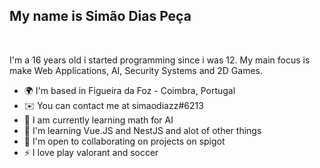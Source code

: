 My name is Simão Dias Peça
---
<br>

I'm a 16 years old i started programming since i was 12. My main focus is make Web Applications, AI, Security Systems and 2D Games.

* 🌍  I'm based in Figueira da Foz - Coimbra, Portugal
* ✉️  You can contact me at simaodiazz#6213
* 🚀  I am currently learning math for AI
* 🧠  I'm learning Vue.JS and NestJS and alot of other things
* 🤝  I'm open to collaborating on projects on spigot
* ⚡  I love play valorant and soccer
<br>
